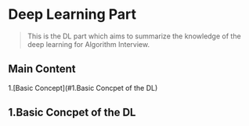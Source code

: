 
# Deep Learning Part
> This is the DL part which aims to summarize the knowledge of the 
> deep learning for Algorithm Interview.

## Main Content
1.[Basic Concept](#1.Basic Concpet of the DL)




## 1.Basic Concpet of the DL
